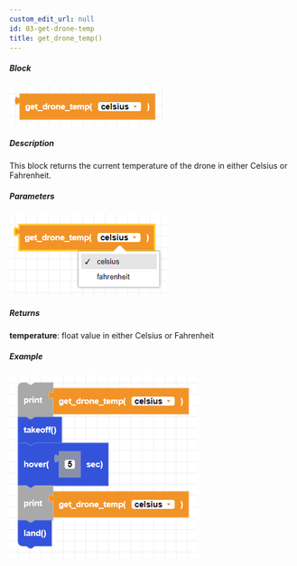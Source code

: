 ```yaml
---
custom_edit_url: null
id: 03-get-drone-temp
title: get_drone_temp()
---
```


##### Block

![drone temp image](get_drone_temp.png)

##### Description

This block returns the current temperature of the drone in either Celsius or Fahrenheit.

##### Parameters

![drone temp params](get_drone_temp_params.png)

##### Returns

**temperature**: float value in either Celsius or Fahrenheit

##### Example

![drone temp example](get_drone_temp_example.png)
